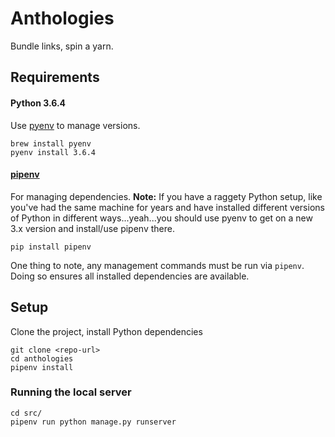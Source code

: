 # Anthologies

Bundle links, spin a yarn.

## Requirements

#### Python 3.6.4

Use [pyenv](https://github.com/yyuu/pyenv) to manage versions.

```
brew install pyenv
pyenv install 3.6.4
```

#### [pipenv](https://github.com/pypa/pipenv)

For managing dependencies. **Note:** If you have a raggety Python setup, like you've had the same machine for years and have installed different versions of Python in different ways...yeah...you should use pyenv to get on a new 3.x version and install/use pipenv there.

```
pip install pipenv
```

One thing to note, any management commands must be run via `pipenv`. Doing so
ensures all installed dependencies are available.

## Setup

Clone the project, install Python dependencies

```
git clone <repo-url>
cd anthologies
pipenv install
```

### Running the local server

```
cd src/
pipenv run python manage.py runserver
```
